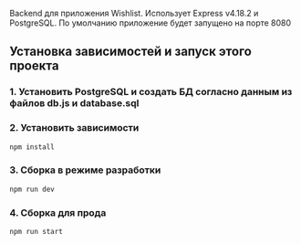 Backend для приложения Wishlist.
Использует Express v4.18.2 и PostgreSQL.
По умолчанию приложение будет запущено на порте 8080

## Установка зависимостей и запуск этого проекта

### 1. Установить PostgreSQL и создать БД согласно данным из файлов db.js и database.sql
### 2. Установить зависимости
```bash
npm install
```
### 3. Сборка в режиме разработки
```bash
npm run dev
```
### 4. Сборка для прода
```bash
npm run start
```